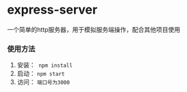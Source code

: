 # express-server
一个简单的http服务器，用于模拟服务端操作，配合其他项目使用

### 使用方法
1. 安装：
  `npm install`
2. 启动：
  `npm start`
3. 访问：
  `端口号为3000`
